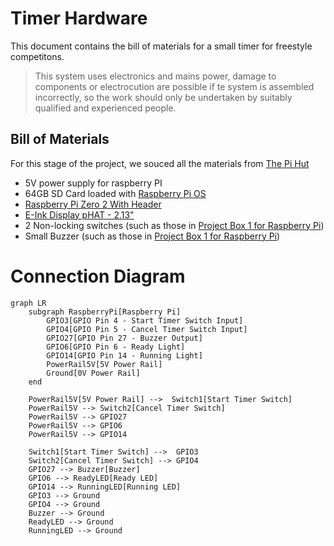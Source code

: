 # Timer Hardware

This document contains the bill of materials for a small timer for freestyle competitons.

> This system uses electronics and mains power, damage to components or electrocution are possible if te system is assembled incorrectly, so the work should only be undertaken by suitably qualified and experienced people.

## Bill of Materials

For this stage of the project, we souced all the materials from [The Pi Hut](https://thepihut.com/)

- 5V power supply for raspberry PI
- 64GB SD Card loaded with [Raspberry Pi OS](https://www.raspberrypi.com/software/)
- [Raspberry Pi Zero 2 With Header](https://thepihut.com/products/raspberry-pi-zero-2?variant=43855634497731)
- [E-Ink Display pHAT - 2.13"](https://thepihut.com/products/eink-display-phat-2-13-250x122)
- 2 Non-locking switches (such as those in [Project Box 1 for Raspberry Pi](https://thepihut.com/products/project-box-1-for-raspberry-pi))
- Small Buzzer (such as those in [Project Box 1 for Raspberry Pi](https://thepihut.com/products/project-box-1-for-raspberry-pi))

# Connection Diagram

```mermaid
graph LR
    subgraph RaspberryPi[Raspberry Pi]
        GPIO3[GPIO Pin 4 - Start Timer Switch Input]
        GPIO4[GPIO Pin 5 - Cancel Timer Switch Input]
        GPIO27[GPIO Pin 27 - Buzzer Output]
        GPIO6[GPIO Pin 6 - Ready Light]
        GPIO14[GPIO Pin 14 - Running Light]
        PowerRail5V[5V Power Rail]
        Ground[0V Power Rail]
    end

    PowerRail5V[5V Power Rail] -->  Switch1[Start Timer Switch]
    PowerRail5V --> Switch2[Cancel Timer Switch]
    PowerRail5V --> GPIO27
    PowerRail5V --> GPIO6
    PowerRail5V --> GPIO14

    Switch1[Start Timer Switch] -->  GPIO3
    Switch2[Cancel Timer Switch] --> GPIO4
    GPIO27 --> Buzzer[Buzzer]
    GPIO6 --> ReadyLED[Ready LED]
    GPIO14 --> RunningLED[Running LED]
    GPIO3 --> Ground
    GPIO4 --> Ground
    Buzzer --> Ground
    ReadyLED --> Ground
    RunningLED --> Ground


```
